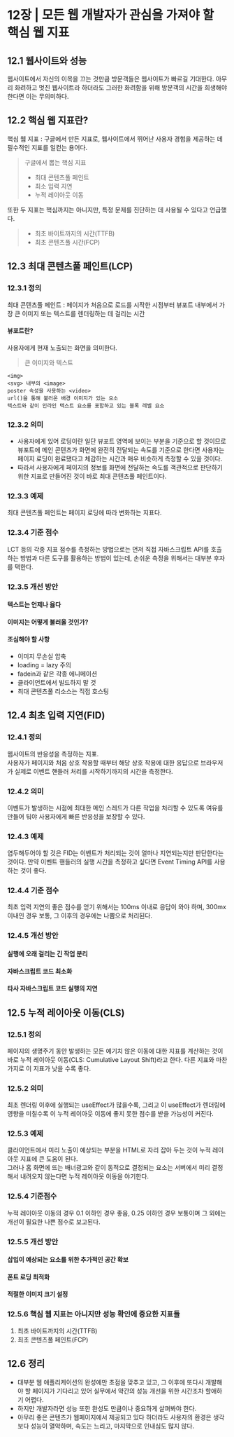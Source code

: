 # 12장 | 모든 웹 개발자가 관심을 가져야 할 핵심 웹 지표
## 12.1 웹사이트와 성능
웹사이트에서 자신의 이목을 끄는 것만큼 방문객들은 웹사이트가 빠르길 기대한다. 아무리 화려하고 멋진 웹사이트라 하더라도 그러한 화려함을 위해 방문객의 시간을 희생해야 한다면 이는 무의미하다.

## 12.2 핵심 웹 지표란?
핵심 웹 지표 : 구글에서 만든 지표로, 웹사이트에서 뛰어난 사용자 경험을 제공하는 데 필수적인 지표를 일컫는 용어다.  
> 구글에서 뽑는 핵심 지표  
> * 최대 콘텐츠풀 페인트
> * 최소 입력 지연
> * 누적 레이아웃 이동

또한 두 지표는 핵심까지는 아니지만, 특정 문제를 진단하는 데 사용될 수 있다고 언급했다.
> * 최초 바이트까지의 시간(TTFB)
> * 최초 콘텐츠풀 시간(FCP)

## 12.3 최대 콘텐츠풀 페인트(LCP)
### 12.3.1 정의
최대 콘텐츠풀 페인트 : 페이지가 처음으로 로드를 시작한 시점부터 뷰포트 내부에서 가장 큰 이미지 또는 텍스트를 렌더링하는 데 걸리는 시간
#### 뷰포트란?
사용자에게 현재 노출되는 화면을 의미한다.
> 큰 이미지와 텍스트

    <img>
    <svg> 내부의 <image>
    poster 속성을 사용하는 <video>
    url()을 통해 불러온 배경 이미지가 있는 요소
    텍스트와 같이 인라인 텍스트 요소를 포함하고 있는 블록 레벨 요소

### 12.3.2 의미
* 사용자에게 있어 로딩이란 일단 뷰포트 영역에 보이는 부분을 기준으로 할 것이므로 뷰포트에 메인 콘텐츠가 화면에 완전히 전달되는 속도를 기준으로 한다면 사용자는 페이지 로딩이 완료됐다고 체감하는 시간과 매우 비슷하게 측정할 수 있을 것이다.
* 따라서 사용자에게 페이지의 정보를 화면에 전달하는 속도를 객관적으로 판단하기 위한 지표로 만들어진 것이 바로 최대 콘텐츠풀 페인트이다.

### 12.3.3 예제
최대 콘텐츠풀 페인트는 페이지 로딩에 따라 변화하는 지표다. 

### 12.3.4 기준 점수
LCT 등의 각종 지표 점수를 측정하는 방법으로는 먼저 직접 자바스크립트 API를 호출하는 방법과 다른 도구를 활용하는 방법이 있는데, 손쉬운 측정을 위해서는 대부분 후자를 택한다.

### 12.3.5 개선 방안
#### 텍스트는 언제나 옳다
#### 이미지는 어떻게 불러올 것인가?
#### 조심해야 할 사항
* 이미지 무손실 압축 
* loading = lazy 주의 
* fadein과 같은 각종 에니메이션
* 클라이언트에서 빌드하지 말 것
* 최대 콘텐츠풀 리소스는 직접 호스팅

## 12.4 최초 입력 지연(FID)
### 12.4.1 정의
웹사이트의 반응성을 측정하는 지표.  
사용자가 페이지와 처음 상호 작용할 때부터 해당 상호 작용에 대한 응답으로 브라우저가 실제로 이벤트 핸들러 처리를 시작하기까지의 시간을 측정한다.

### 12.4.2 의미
이벤트가 발생하는 시점에 최대한 메인 스레드가 다른 작업을 처리할 수 있도록 여유를 만들어 둬야 사용자에게 빠른 반응성을 보장할 수 있다.

### 12.4.3 예제
염두해두어야 할 것은 FID는 이벤트가 처리되는 것이 얼마나 지연되는지만 판단한다는 것이다. 만약 이벤트 핸들러의 실행 시간을 측정하고 싶다면 Event Timing API를 사용하는 것이 좋다.

### 12.4.4 기준 점수
최초 입력 지연의 좋은 점수를 얻기 위해서는 100ms 이내로 응답이 와야 하며, 300mx 이내인 경우 보통, 그 이후의 경우에는 나쁨으로 처리된다.

### 12.4.5 개선 방안
#### 실행에 오래 걸리는 긴 작업 분리
#### 자바스크립트 코드 최소화
#### 타사 자바스크립트 코드 실행의 지연

## 12.5 누적 레이아웃 이동(CLS)
### 12.5.1 정의
페이지의 생명주기 동안 발생하는 모든 예기치 않은 이동에 대한 지표를 계산하는 것이 바로 누적 레이아웃 이동(CLS: Cumulative Layout Shift)라고 한다. 다른 지표와 마찬가지로 이 지표가 낮을 수록 좋다.

### 12.5.2 의미
최초 렌더링 이후에 실행되는 useEffect가 많을수록, 그리고 이 useEffect가 렌더링에 영향을 미칠수록 이 누적 레이아웃 이동에 좋지 못한 점수를 받을 가능성이 커진다.

### 12.5.3 예제
클라이언트에서 미리 노출이 예상되는 부분을 HTML로 자리 잡아 두는 것이 누적 레이아웃 지표에 큰 도움이 된다.  
그러나 홈 화면에 뜨는 배너광고와 같이 동적으로 결정되는 요소는 서버에서 미리 결정해서 내려오지 않는다면 누적 레이아웃 이동을 야기한다.  

### 12.5.4 기준점수
누적 레이아웃 이동의 경우 0.1 이하인 경우 좋음, 0.25 이하인 경우 보통이며 그 외에는 개선이 필요한 나쁜 점수로 보고된다.

### 12.5.5 개선 방안
#### 삽입이 예상되는 요소를 위한 추가적인 공간 확보
#### 폰트 로딩 최적화
#### 적절한 이미지 크기 설정

### 12.5.6 핵심 웹 지표는 아니지만 성능 확인에 중요한 지표들
1. 최초 바이트까지의 시간(TTFB)
2. 최초 콘텐츠풀 페인트(FCP)

## 12.6 정리
* 대부분 웹 애플리케이션의 완성에만 초점을 맞추고 있고, 그 이후에 또다시 개발해야 할 페이지가 기다리고 있어 실무에서 약간의 성능 개선을 위한 시간조차 할애하기 어렵다.  
* 하지만 개발자라면 성능 또한 완성도 만큼이나 중요하게 살펴봐야 한다.  
* 아무리 좋은 콘텐츠가 웹페이지에서 제공되고 있다 하더라도 사용자의 환경은 생각보다 성능이 열악하며, 속도는 느리고, 마지막으로 인내심도 많지 않다.
